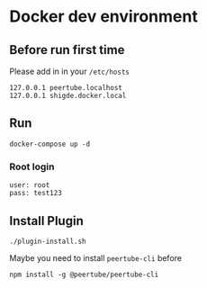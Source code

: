 # Docker dev environment

## Before run first time

Please add in in your `/etc/hosts`

```
127.0.0.1 peertube.localhost
127.0.0.1 shigde.docker.local
```

## Run

```
docker-compose up -d
```

### Root login

```
user: root
pass: test123
```

## Install Plugin

```
./plugin-install.sh
```

Maybe you need to install `peertube-cli` before
```
npm install -g @peertube/peertube-cli
```
